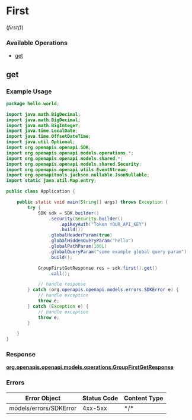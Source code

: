 # First
(*first()*)

### Available Operations

* [get](#get)

## get

### Example Usage

```java
package hello.world;

import java.math.BigDecimal;
import java.math.BigDecimal;
import java.math.BigInteger;
import java.time.LocalDate;
import java.time.OffsetDateTime;
import java.util.Optional;
import org.openapis.openapi.SDK;
import org.openapis.openapi.models.operations.*;
import org.openapis.openapi.models.shared.*;
import org.openapis.openapi.models.shared.Security;
import org.openapis.openapi.utils.EventStream;
import org.openapitools.jackson.nullable.JsonNullable;
import static java.util.Map.entry;

public class Application {

    public static void main(String[] args) throws Exception {
        try {
            SDK sdk = SDK.builder()
                .security(Security.builder()
                    .apiKeyAuth("Token YOUR_API_KEY")
                    .build())
                .globalHeaderParam(true)
                .globalHiddenQueryParam("hello")
                .globalPathParam(100L)
                .globalQueryParam("some example global query param")
                .build();

            GroupFirstGetResponse res = sdk.first().get()
                .call();

            // handle response
        } catch (org.openapis.openapi.models.errors.SDKError e) {
            // handle exception
            throw e;
        } catch (Exception e) {
            // handle exception
            throw e;
        }

    }
}
```


### Response

**[org.openapis.openapi.models.operations.GroupFirstGetResponse](../../models/operations/GroupFirstGetResponse.md)**
### Errors

| Error Object           | Status Code            | Content Type           |
| ---------------------- | ---------------------- | ---------------------- |
| models/errors/SDKError | 4xx-5xx                | \*\/*                  |

